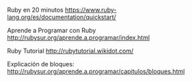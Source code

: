 Ruby en 20 minutos
https://www.ruby-lang.org/es/documentation/quickstart/

Aprende a Programar con Ruby
http://rubysur.org/aprende.a.programar/index.html

Ruby Tutorial
http://rubytutorial.wikidot.com/


Explicación de bloques:
http://rubysur.org/aprende.a.programar/capitulos/bloques.html